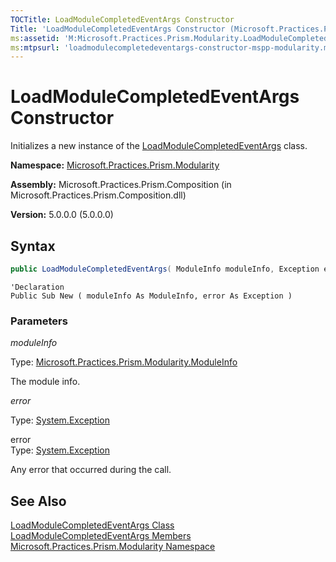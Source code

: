 ```yaml
---
TOCTitle: LoadModuleCompletedEventArgs Constructor
Title: 'LoadModuleCompletedEventArgs Constructor (Microsoft.Practices.Prism.Modularity)'
ms:assetid: 'M:Microsoft.Practices.Prism.Modularity.LoadModuleCompletedEventArgs.\#ctor(Microsoft.Practices.Prism.Modularity.ModuleInfo,System.Exception)'
ms:mtpsurl: 'loadmodulecompletedeventargs-constructor-mspp-modularity.md'
---
```



# LoadModuleCompletedEventArgs Constructor

Initializes a new instance of the [LoadModuleCompletedEventArgs](/patterns-practices/reference/loadmodulecompletedeventargs-class-mspp-modularity) class.

**Namespace:** [Microsoft.Practices.Prism.Modularity](/patterns-practices/reference/mspp-modularity-namespace)

**Assembly:** Microsoft.Practices.Prism.Composition (in Microsoft.Practices.Prism.Composition.dll)

**Version:** 5.0.0.0 (5.0.0.0)

## Syntax

```C#
public LoadModuleCompletedEventArgs( ModuleInfo moduleInfo, Exception error )
```

```VB
'Declaration
Public Sub New ( moduleInfo As ModuleInfo, error As Exception )
```

### Parameters

*moduleInfo*

Type: [Microsoft.Practices.Prism.Modularity.ModuleInfo](/patterns-practices/reference/moduleinfo-class-mspp-modularity)

The module info.


*error*

Type: [System.Exception](http://msdn.microsoft.com/en-us/library/c18k6c59)

error  
Type: [System.Exception](/patterns-practices/reference/ieventsubscription-interface-mspp-pubsubevents)

Any error that occurred during the call.

## See Also

[LoadModuleCompletedEventArgs Class](/patterns-practices/reference/loadmodulecompletedeventargs-class-mspp-modularity)<br/>
[LoadModuleCompletedEventArgs Members](/patterns-practices/reference/loadmodulecompletedeventargs-members-mspp-modularity)<br/>
[Microsoft.Practices.Prism.Modularity Namespace](/patterns-practices/reference/mspp-modularity-namespace)<br/>